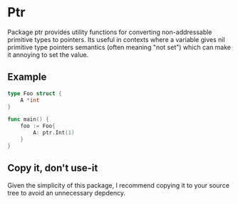 # Ptr

Package ptr provides utility functions for converting non-addressable primitive types to pointers.
Its useful in contexts where a variable gives nil primitive type pointers semantics
(often meaning "not set") which can make it annoying to set the value.

## Example

```go
type Foo struct {
    A *int
}

func main() {
    foo := Foo{
        A: ptr.Int(1)
    }
}
```

## Copy it, don't use-it

Given the simplicity of this package, I recommend copying it to your source tree to avoid an unnecessary depdency.